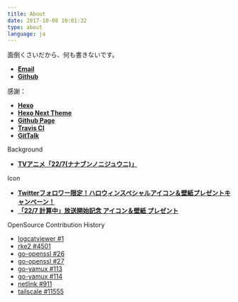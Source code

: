 ```yaml
---
title: About
date: 2017-10-08 10:01:32
type: about
language: ja
---
```


面倒くさいだから、何も書きないです。  

- [__Email__](/email/)
- [__Github__](https://github.com/Asutorufa)

感謝：

- [__Hexo__](https://hexo.io/)
- [__Hexo Next Theme__](https://github.com/theme-next/hexo-theme-next)
- [__Github Page__](https://pages.github.com/)
- [__Travis CI__](https://travis-ci.org/)
- [__GitTalk__](https://github.com/gitalk/gitalk)

Background

- [__TVアニメ「22/7(ナナブンノニジュウニ)」__](https://227anime.com/)

Icon

- [__Twitterフォロワー限定！ハロウィンスペシャルアイコン＆壁紙プレゼントキャンペーン！__](https://227anime.com/special/halloween/)  
- [__「22/7 計算中」放送開始記念 アイコン＆壁紙 プレゼント__](https://www.nanabunnonijyuuni.com/special/wp-present/)

OpenSource Contribution History

- [logcatviewer #1](https://github.com/kyze8439690/logcatviewer/pull/1)
- [rke2 #4501](https://github.com/rancher/rke2/pull/4501)
- [go-openssl #26](https://github.com/Luzifer/go-openssl/pull/26)
- [go-openssl #27](https://github.com/Luzifer/go-openssl/pull/27)
- [go-yamux #113](https://github.com/libp2p/go-yamux/pull/113)
- [go-yamux #114](https://github.com/libp2p/go-yamux/pull/114)
- [netlink #911](https://github.com/vishvananda/netlink/pull/911)
- [tailscale #11555](https://github.com/tailscale/tailscale/pull/11555)
